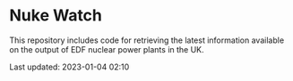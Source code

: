 # Nuke Watch

This repository includes code for retrieving the latest information available on the output of EDF nuclear power plants in the UK.

Last updated: 2023-01-04 02:10